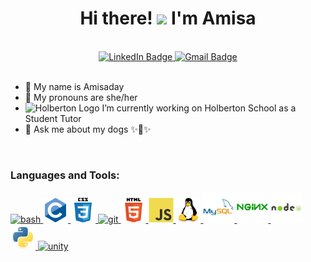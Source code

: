 <div align=center>
<h1> Hi there! <img src="https://raw.githubusercontent.com/MartinHeinz/MartinHeinz/master/wave.gif" width="30"/> I'm Amisa
  </h1>
  </div>
<br />
<!-- Buttons with my contact info -->
<div align="center">
<div id="badges">
  <a href="https://www.linkedin.com/in/amisaday-martinez-campos-622040222/">
    <img src="https://img.shields.io/badge/LinkedIn-blue?style=for-the-badge&logo=linkedin&logoColor=white" alt="LinkedIn Badge"/>
  </a>
  <a href="https://mail.google.com/mail/?view=cm&source=mailto&to=amisadaymartinez@gmail.com">
    <img src="https://img.shields.io/badge/Gmail-red?style=for-the-badge&logo=gmail&logoColor=white" alt="Gmail Badge"/>
  </a>
 
  <!-- Under construction: Resume PDF link
  <a href="https://docs.google.com/document/d/1g0fbpn5aEPvh5NZKio7zShvMHnR41QscwaL1n6TBl9c/export?format=pdf">
    <img src="https://img.shields.io/badge/brightgreen?style=for-the-badge&logo=twitter&logoColor=white" alt="Resume"/>
  </a>
-->
  
  </div>
</div>
<br />

- 🌺 My name is Amisaday
- 💖 My pronouns are she/her
- <img src="https://user-images.githubusercontent.com/90794598/167032501-a346b66f-8f88-420e-8329-06114567544c.png" alt="Holberton Logo" width="15"> I’m currently working on Holberton School as a Student Tutor
- 💬 Ask me about my dogs ✨🐶✨
<!--
- 🌱 I’m currently learning ...
- 👯 I’m looking to collaborate on ...
- 🤔 I’m looking for help with ...
-->
<br />

<!-- Logos of things I know -->

<h3 align="left">Languages and Tools:</h3>
<p align="left"> <a href="https://www.gnu.org/software/bash/" target="_blank" rel="noreferrer"> <img src="https://www.vectorlogo.zone/logos/gnu_bash/gnu_bash-icon.svg" alt="bash" width="40" height="40"/> </a> <a href="https://www.cprogramming.com/" target="_blank" rel="noreferrer"> <img src="https://raw.githubusercontent.com/devicons/devicon/master/icons/c/c-original.svg" alt="c" width="40" height="40"/> </a> <a href="https://www.w3schools.com/css/" target="_blank" rel="noreferrer"> <img src="https://raw.githubusercontent.com/devicons/devicon/master/icons/css3/css3-original-wordmark.svg" alt="css3" width="40" height="40"/> </a> <a href="https://git-scm.com/" target="_blank" rel="noreferrer"> <img src="https://www.vectorlogo.zone/logos/git-scm/git-scm-icon.svg" alt="git" width="40" height="40"/> </a> <a href="https://www.w3.org/html/" target="_blank" rel="noreferrer"> <img src="https://raw.githubusercontent.com/devicons/devicon/master/icons/html5/html5-original-wordmark.svg" alt="html5" width="40" height="40"/> </a> <a href="https://developer.mozilla.org/en-US/docs/Web/JavaScript" target="_blank" rel="noreferrer"> <img src="https://raw.githubusercontent.com/devicons/devicon/master/icons/javascript/javascript-original.svg" alt="javascript" width="40" height="40"/> </a> <a href="https://www.linux.org/" target="_blank" rel="noreferrer"> <img src="https://raw.githubusercontent.com/devicons/devicon/master/icons/linux/linux-original.svg" alt="linux" width="40" height="40"/> </a> <a href="https://www.mysql.com/" target="_blank" rel="noreferrer"> <img src="https://raw.githubusercontent.com/devicons/devicon/master/icons/mysql/mysql-original-wordmark.svg" alt="mysql" width="50" height="50"/> </a> <a href="https://www.nginx.com" target="_blank" rel="noreferrer"> <img src="https://raw.githubusercontent.com/devicons/devicon/master/icons/nginx/nginx-original.svg" alt="nginx" width="50" height="50"/> </a> <a href="https://nodejs.org" target="_blank" rel="noreferrer"> <img src="https://raw.githubusercontent.com/devicons/devicon/master/icons/nodejs/nodejs-original-wordmark.svg" alt="nodejs" width="50" height="50"/> </a> <a href="https://www.python.org" target="_blank" rel="noreferrer"> <img src="https://raw.githubusercontent.com/devicons/devicon/master/icons/python/python-original.svg" alt="python" width="40" height="40"/> </a> <a href="https://unity.com/" target="_blank" rel="noreferrer"> <img src="https://www.vectorlogo.zone/logos/unity3d/unity3d-icon.svg" alt="unity" width="40" height="40"/> </a> </p>
